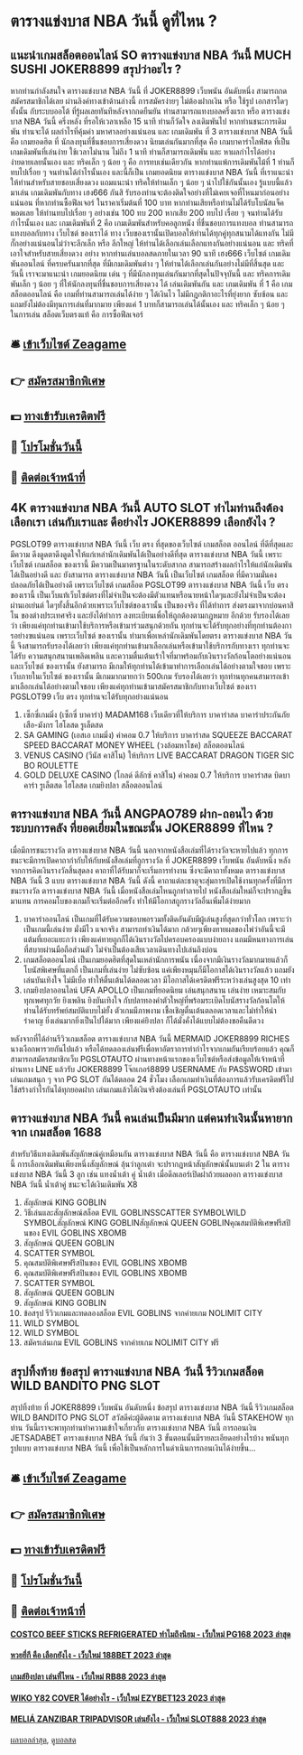 # ตารางแข่งบาส NBA วันนี้ ดูที่ไหน ?
## แนะนำเกมสล็อตออนไลน์ SO ตารางแข่งบาส NBA วันนี้ MUCH SUSHI JOKER8899 สรุปว่าอะไร ?
หากท่านกำลังสนใจ ตารางแข่งบาส NBA วันนี้ ที่ JOKER8899 เว็บพนัน อันดับหนึ่ง สามารถกดสมัครสมาชิกได้เลย ผ่านลิงค์ทางเข้าด้านล่างนี้ การสมัครง่ายๆ ไม่ต้องฝากเงิน หรือ ใช้รูป เอกสารใดๆทั้งนั้น กับระบบออโต้ ที่รู้ผลเลยทันทีหลังจากกดยืนยัน
ท่านสามารถแทงบอลครึ่งแรก หรือ ตารางแข่งบาส NBA วันนี้ ครึ่งหลัง ที่รอให้เวลาเหลือ 15 นาที ท่านก็วัดใจ ลงเดิมพันไป หากท่านชนะการเดิมพัน ท่านจะได้ ผลกำไรที่คุ้มค่า มหาศาลอย่างแน่นอน และ เกมเดิมพัน ที่ 3 ตารางแข่งบาส NBA วันนี้ คือ เกมยอดฮิต ที่ นักลงทุนที่ชื่นชอบการเสี่ยงดวง นิยมเล่นกันมากที่สุด คือ เกมบาคาร่าไลฟ์สด ที่เป็น เกมเดิมพันที่เล่นง่าย ใช้เวลาไม่นาน ไม่ถึง 1 นาที ท่านก็สามารถเดิมพัน และ หาผลกำไรได้อย่างง่ายดายเลยนั้นเอง และ ทริคเล็ก ๆ น้อย ๆ คือ การทบเช่นเดียวกัน หากท่านแพ้การเดิมพันไม้ที่ 1 ท่านก็ทบไปเรื่อย ๆ จนท่านได้กำไรนั้นเอง และนี้ก็เป็น เกมยอดนิยม ตารางแข่งบาส NBA วันนี้ ที่เราแนะนำ ให้ท่านสำหรับสายชอบเสี่ยงดวง แถมแนะนำ ทริคให้ท่านเล็ก ๆ น้อย ๆ นำไปใช้กันนั้นเอง รู้แบบนี้แล้ว มาเล่น เกมเดิมพันกับทาง เฮง666 กันสิ รับรองท่านจะต้องติดใจอย่างที่ไม่เคยเจอที่ไหนมาก่อนอย่างแน่นอน
ที่หากท่านซื้อฟีลเจอร์ ในราคาเริ่มต้นที่ 100 บาท หากท่านเสียหรือท่านไม่ได้รับโบนัสแจ็คพอตเลย ให้ท่านทบไปเรื่อย ๆ อย่างเช่น 100 ทบ 200 หากเสีย 200 ทบไป เรื่อย ๆ จนท่านได้รับกำไรนั้นเอง และ เกมเดิมพันที่ 2 คือ เกมเดิมพันสำหรับคอลูกหนัง ที่ชื่นชอบการแทงบอล ท่านสามารถแทงบอลกับทาง เว็บไซต์ ของเราได้ ทาง เว็บของเรานั้นเปิดบอลให้ท่านได้ทุกคู่ทุกสนามได้แทงกัน ไม่มีกั๊กอย่างแน่นอนไม่ว่าจะลีกเล็ก หรือ ลีกใหญ่ ให้ท่านได้เลือกเล่นเลือกแทงกันอย่างแน่นอน และ ทริคที่เอาใจสำหรับสายเสี่ยงดวง อย่าง หากท่านเล่นบอลสดภายในเวลา 90 นาที
เฮง666 เว็บไซต์ เกมเดิมพันออนไลน์ ที่ครบครันมากที่สุด ที่มีเกมเดิมพันต่าง ๆ ให้ท่านได้เลือกเล่นกันอย่างไม่มีที่สิ้นสุด และ วันนี้ เราจะมาแนะนำ เกมยอดนิยม เด่น ๆ ที่มีนักลงทุนเล่นกันมากที่สุดในปัจจุบันนี้ และ ทริคการเดิมพันเล็ก ๆ น้อย ๆ ที่ให้นักลงทุนที่ชื่นชอบการเสี่ยงดวง ได้ เล่นเดิมพันกัน และ เกมเดิมพัน ที่ 1 คือ เกมสล็อตออนไลน์ คือ เกมที่ท่านสามารถเล่นได้ง่าย ๆ ได้เงินไว ไม่มีกฎกติกาอะไรที่ยุ่งยาก ซับซ้อน และ แถมยังไม่ต้องมีทุนการเล่นที่มากมาย เพียงแค่ 1 บาทก็สามารถเล่นได้นั้นเอง และ ทริคเล็ก ๆ น้อย ๆ ในการเล่น สล็อตเว็บตรงแท้ คือ การซื้อฟีลเจอร์

## 🛎 [เข้าเว็บไซต์ Zeagame](https://bit.ly/3SdLNi2)
## 👉 [สมัครสมาชิกพิเศษ](https://bit.ly/3SdLNi2)
## 💵 [ทางเข้ารับเครดิตฟรี](https://bit.ly/3dyRKHj)
## 👑 [โปรโมชั่นวันนี้](https://bit.ly/3dyRKHj)
## 📱 [ติดต่อเจ้าหน้าที่](https://bit.ly/3dyRKHj)

## 4K ตารางแข่งบาส NBA วันนี้ AUTO SLOT ทำไมท่านถึงต้องเลือกเรา เล่นกับเราและ ดีอย่างไร JOKER8899 เลือกยังไง ?
PGSLOT99 ตารางแข่งบาส NBA วันนี้ เว็บ ตรง ที่สุดของเว็บไซต์ เกมสล็อต ออนไลน์ ที่ดีที่สุดและมีความ ดึงดูดตาดึงดูดใจให้แก่เหล่านักเดิมพันได้เป็นอย่างดีที่สุด ตารางแข่งบาส NBA วันนี้ เพราะเว็บไซต์ เกมสล็อต ของเรานี้ มีความเป็นมาตรฐานในระดับสากล สามารถสร้างผลกำไรให้แก่นักเดิมพันได้เป็นอย่างดี และ ยังสามารถ ตารางแข่งบาส NBA วันนี้ เป็นเว็บไซต์ เกมสล็อต ที่มีความมั่นคง ปลอดภัยได้เป็นอย่างดี เพราะเว็บไซต์ เกมสล็อต PGSLOT99 ตารางแข่งบาส NBA วันนี้ เว็บ ตรง ของเรานี้ เป็นเว็บแท้เว็บไซต์ตรงที่ไม่จำเป็นจะต้องมีตัวแทนหรือนายหน้าใดๆและยังไม่จำเป็นจะต้อง ผ่านเอเย่นต์ ใดๆทั้งสิ้นอีกด้วยเพราะเว็บไซต์ของเรานั้น เป็นของจริง ที่ได้ทำการ ส่งตรงมาจากบ่อนคาสิโน ของต่างประเทศจริง และยังได้ทำการ ลงทะเบียนเพื่อให้ถูกต้องตามกฎหมาย อีกด้วย รับรองได้เลยว่า เพียงแค่ทุกท่านเข้ามาใช้บริการหรือเข้ามาร่วมสนุกด้วยกัน ทุกท่านจะได้รับทุกอย่างที่ทุกท่านต้องการอย่างฃแน่นอน เพราะเว็บไซต์ ของเรานั้น ทำมาเพื่อเหล่านักเดิมพันโดยตรง ตารางแข่งบาส NBA วันนี้ จึงสามารถรับรองได้เลยว่า เพียงแค่ทุกท่านเข้ามาเลือกเล่นหรือเข้ามาใช้บริการกับทางเรา ทุกท่านจะได้รับ ความสนุกสนานเพลิดเพลิน และความตื่นเต้นเร้าใจที่มาพร้อมกับเงินรางวัลก้อนโตอย่างแน่นอน และเว็บไซต์ ของเรานั้น ยังสามารถ มีเกมให้ทุกท่านได้เข้ามาทำการเลือกเล่นได้อย่างตามใจชอบ เพราะเว็บภายในเว็บไซต์ ของเรานั้น มีเกมมากมายกว่า 500เกม รับรองได้เลยว่า ทุกท่านทุกคนสามารถเข้ามาเลือกเล่นได้อย่างตามใจชอบ เพียงแค่ทุกท่านเข้ามาสมัครสมาชิกกับทางเว็บไซต์ ของเรา PGSLOT99 เว็บ ตรง ทุกท่านจะได้รับทุกอย่างแน่นอน
1. เซ็กซี่เกมมิ่ง (เซ็กซี่ บาคาร่า) MADAM168 เว็บเดียวที่ให้บริการ บาคาร่าสด บาคาร่าประกันภัย เสือ-มังกร ไฮโลสด รูเล็ตสด
2. SA GAMING (เอสเอ เกมมิ่ง) ค่าคอม 0.7 ให้บริการ บาคาร่าสด SQUEEZE BACCARAT SPEED BACCARAT MONEY WHEEL (วงล้อมหาโชค) สล็อตออนไลน์
3. VENUS CASINO (วีนัส คาสิโน) ให้บริการ LIVE BACCARAT DRAGON TIGER SIC BO ROULETTE
4. GOLD DELUXE CASINO (โกลด์ ดีลักซ์ คาสิโน) ค่าคอม 0.7 ให้บริการ บาคาร่าสด บิดบาคาร่า รูเล็ตสด ไฮโลสด เกมยิงปลา สล็อตออนไลน์

## ตารางแข่งบาส NBA วันนี้ ANGPAO789 ฝาก-ถอนไว ด้วยระบบการคลัง ที่ยอดเยี่ยมในขณะนั้น JOKER8899 ที่ไหน ?
เมื่อมีการชนะรางวัล ตารางแข่งบาส NBA วันนี้ นอกจากหนังสือเล่มที่ได้รางวัลจะหายไปแล้ว ทุกการชนะจะมีการเปิดคาถากำกับให้กับหนังสือเล่มที่ถูกรางวัล ที่ JOKER8899 เว็บพนัน อันดับหนึ่ง หลังจากการคิดเงินรางวัลสิ้นสุดลง คาถาที่ได้รับมาก็จะเริ่มการทำงาน ซึ่งจะมีคาถาทั้งหมด ตารางแข่งบาส NBA วันนี้ 3 แบบ ตารางแข่งบาส NBA วันนี้ ดังนี้
คาถาแต่ละธาตุจะสุ่มการเปิดใช้งานทุกครั้งที่มีการชนะรางวัล ตารางแข่งบาส NBA วันนี้ เมื่อหนังสือเล่มไหนถูกทำลายไป หนังสือเล่มใหม่ก็จะปรากฏขึ้นมาแทน การคอมโบของเกมก็จะเริ่มต่ออีกครั้ง ทำให้มีโอกาสถูกรางวัลอื่นเพิ่มได้ง่ายมาก
1. บาคาร่าออนไลน์ เป็นเกมที่ได้รับความชอบพอรวมทั้งติดอันดับมีผู้เล่นสูงที่สุดกว่าทั่วโลก เพราะว่าเป็นเกมนี้เล่นง่าย มั่งมีไว แจกจริง สามารถทำเงินได้มาก กล้วยๆเพียงทายผลของไพ่ว่าอันนี้จะมีแต้มที่เยอะแยะกว่า เพียงแค่ทายถูกก็ได้เงินรางวัลไปครอบครองแบบง่ายถาง แถมมีหนทางการเล่นที่สบายผ่านมือถือส่วนตัว ไม่จำเป็นต้องเสียเวลาเดินทางไปเล่นถึงบ่อน
2. เกมสล็อตออนไลน์ เป็นเกมยอดฮิตที่สุดในเหล่านักการพนัน เนื่องจากมีเงินรางวัลมากมายแล้วก็โบนัสพิเศษที่แตกถี่ เป็นเกมที่เล่นง่าย ไม่ซับซ้อน แค่เพียงหมุนก็มีโอกาสได้เงินรางวัลแล้ว แถมยังเล่นบันเทิงใจ ไม่มีเบื่อ ทำให้ตื่นเต้นได้ตลอดเวลา มีโอกาสได้เครดิตฟรีระหว่างเล่นสูงสุด 10 เท่า
3. เกมยิงปลาออนไลน์ UFA APOLLO เป็นเกมที่ยอดนิยม เล่นสนุกสนาน เล่นง่าย เหมาะสมกับทุกเพศทุกวัย ยิงเพลิน ยิงบันเทิงใจ กับปลาทองคำตัวใหญ่ที่พร้อมระเบิดโบนัสรางวัลก้อนโตให้ท่านได้รับทรัพย์สมบัติแบบไม่ยั้ง ตัวเกมมีภาพงาม เชื้อเชิญตื่นเต้นตลอดเวลาและไม่ทำให้น่ารำคาญ ยิ่งเล่นมากยิ่งเป็นไปได้มาก เพียงแค่ยิงปลา ก็ได้มั่งคั่งได้แบบไม่ต้องขอคืนดีดวง

หลังจากที่ได้อ่านรีวิวเกมสล็อต ตารางแข่งบาส NBA วันนี้ MERMAID JOKER8899 RICHES นางเงือกพารวยกันไปแล้ว หรือได้ทดลองเล่นฟรีเพื่อหาอัตราการทำกำไรจากเกมกันเรียบร้อยแล้ว คุณก็สามารถสมัครสมาชิกเว็บ PGSLOTAUTO ผ่านทางหน้าแรกของเว็บไซต์หรือส่งข้อมูลให้เจ้าหน้าที่ผ่านทาง LINE แล้วรับ JOKER8899 โจ๊กเกอร์8899 USERNAME กับ PASSWORD เข้ามาเล่นเกมสนุก ๆ จาก PG SLOT กันได้ตลอด 24 ชั่วโมง เลือกเกมทำเงินที่ต้องการแล้วรับเครดิตฟรีไปใช้สร้างกำไรกันได้ทุกยอดฝาก เล่นเกมแล้วได้เงินจริงต้องเล่นที่ PGSLOTAUTO เท่านั้น

## ตารางแข่งบาส NBA วันนี้ คนเล่นเป็นมีมาก แต่คนทำเงินนั้นหายากจาก เกมสล็อต 1688
สำหรับวิธีแทงเดิมพันสัญลักษณ์คู่เหมือนกัน ตารางแข่งบาส NBA วันนี้ คือ ตารางแข่งบาส NBA วันนี้ การเลือกเดิมพันเพียงหนึ่งสัญลักษณ์ ลุ้นว่าลูกเต๋า จะปรากฏหน้าสัญลักษณ์นั้นบนเต๋า 2 ใน ตารางแข่งบาส NBA วันนี้ 3 ลูก เช่น แทงน้ำเต้า คู่ น้ำเต้า เมื่อดีลเลอร์เปิดฝาถ้วยผลออก ตารางแข่งบาส NBA วันนี้ น้ำเต้าคู่ ชนะจะได้เงินเดิมพัน X8
1. สัญลักษณ์ KING GOBLIN
2. วิธีเล่นและสัญลักษณ์สล็อต EVIL GOBLINSSCATTER SYMBOLWILD SYMBOLสัญลักษณ์ KING GOBLINสัญลักษณ์ QUEEN GOBLINคุณสมบัติพิเศษฟรีสปินของ EVIL GOBLINS XBOMB
3. สัญลักษณ์ QUEEN GOBLIN
4. SCATTER SYMBOL
5. คุณสมบัติพิเศษฟรีสปินของ EVIL GOBLINS XBOMB
6. คุณสมบัติพิเศษฟรีสปินของ EVIL GOBLINS XBOMB
7. SCATTER SYMBOL
8. สัญลักษณ์ QUEEN GOBLIN
9. สัญลักษณ์ KING GOBLIN
10. ข้อสรุป รีวิวเกมและทดลองสล็อต EVIL GOBLINS จากค่ายเกม NOLIMIT CITY
11. WILD SYMBOL
12. WILD SYMBOL
13. สมัครเล่นเกม EVIL GOBLINS จากค่ายเกม NOLIMIT CITY ฟรี

## สรุปทิ้งท้าย ข้อสรุป ตารางแข่งบาส NBA วันนี้ รีวิวเกมสล็อต WILD BANDITO PNG SLOT
สรุปทิ้งท้าย ที่ JOKER8899 เว็บพนัน อันดับหนึ่ง ข้อสรุป ตารางแข่งบาส NBA วันนี้ รีวิวเกมสล็อต WILD BANDITO PNG SLOT สวัสดีค่ะผู้ติดตาม ตารางแข่งบาส NBA วันนี้ STAKEHOW ทุกท่าน วันนี้เราจะพาทุกท่านทำความเข้าใจเกี่ยวกับ ตารางแข่งบาส NBA วันนี้ การถอนเงิน JETSADABET ตารางแข่งบาส NBA วันนี้ กันว่า 3 ขั้นตอนนั้นมีรายละเอียดอย่างไรบ้าง พนันทุกรูปแบบ ตารางแข่งบาส NBA วันนี้ เพื่อใช้เป็นหลักการในดำเนินการถอนเงินได้ง่ายขึ้น...

## 🛎 [เข้าเว็บไซต์ Zeagame](https://bit.ly/3SdLNi2)
## 👉 [สมัครสมาชิกพิเศษ](https://bit.ly/3SdLNi2)
## 💵 [ทางเข้ารับเครดิตฟรี](https://bit.ly/3dyRKHj)
## 👑 [โปรโมชั่นวันนี้](https://bit.ly/3dyRKHj)
## 📱 [ติดต่อเจ้าหน้าที่](https://bit.ly/3dyRKHj)

#### [COSTCO BEEF STICKS REFRIGERATED ทำไมถึงนิยม - เว็บใหม่ PG168 2023 ล่าสุด](https://atom.io/themes/costco%20beef%20sticks%20refrigerated%20ทำไมถึงนิยม%20-%20เว็บใหม่%20pg168%202023%20ล่าสุด)
#### [หวยยี่กี คือ เลือกยังไง - เว็บใหม่ 188BET 2023 ล่าสุด](https://atom.io/themes/หวยยี่กี%20คือ%20เลือกยังไง%20-%20เว็บใหม่%20188bet%202023%20ล่าสุด)
#### [เกมส์ยิงปลา เล่นที่ไหน - เว็บใหม่ RB88 2023 ล่าสุด](https://atom.io/themes/เกมส์ยิงปลา%20เล่นที่ไหน%20-%20เว็บใหม่%20rb88%202023%20ล่าสุด)
#### [WIKO Y82 COVER ได้อย่างไร - เว็บใหม่ EZYBET123 2023 ล่าสุด](https://atom.io/themes/wiko%20y82%20cover%20ได้อย่างไร%20-%20เว็บใหม่%20ezybet123%202023%20ล่าสุด)
#### [MELIÁ ZANZIBAR TRIPADVISOR เล่นยังไง - เว็บใหม่ SLOT888 2023 ล่าสุด](https://atom.io/themes/meliá%20zanzibar%20tripadvisor%20เล่นยังไง%20-%20เว็บใหม่%20slot888%202023%20ล่าสุด)

[ผลบอลล่าสุด](https://siamsport.tv "ผลบอลล่าสุด"), [ดูบอลสด](https://siamsport.tv/ดูบอลสด "ดูบอลสด")